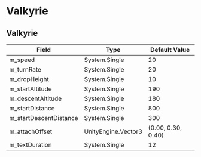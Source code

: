 # Valkyrie

## Valkyrie

|Field|Type|Default Value|
|-----|----|-------------|
|m_speed|System.Single|20|
|m_turnRate|System.Single|20|
|m_dropHeight|System.Single|10|
|m_startAltitude|System.Single|190|
|m_descentAltitude|System.Single|180|
|m_startDistance|System.Single|800|
|m_startDescentDistance|System.Single|300|
|m_attachOffset|UnityEngine.Vector3|(0.00, 0.30, 0.40)|
|m_textDuration|System.Single|12|

